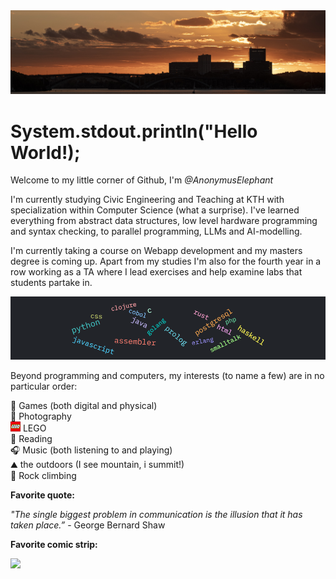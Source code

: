 <img src="./public/Sthlm kungsholmen001-20084.jpg"/>

<h1>System.stdout.println("Hello World!);</h1>

Welcome to my little corner of Github, I'm _@AnonymusElephant_

I'm currently studying Civic Engineering and Teaching at KTH with specialization within Computer Science (what a surprise). I've learned everything from abstract data structures, low level hardware programming and syntax checking, to parallel programming, LLMs and AI-modelling.

I'm currently taking a course on Webapp development and my masters degree is coming up. Apart from my studies I'm also for the fourth year in a row working as a TA where I lead exercises and help examine labs that students partake in.

<img src="./public/snapshot-1732619312186.png"/>

Beyond programming and computers, my interests (to name a few) are in no particular order:

🎲 Games (both digital and physical) <br/>
📸 Photography <br/>
<img src="./public/LEGO_logo.png"> LEGO <br/>
📖 Reading <br/>
🎧 Music (both listening to and playing) <br/>
⛰️ the outdoors (I see mountain, i summit!) <br/>
🧗 Rock climbing <br/>

**Favorite quote:**

_"The single biggest problem in communication is the illusion that it has taken place.”_ - George Bernard Shaw

**Favorite comic strip:**

<img src="https://imgs.xkcd.com/comics/standards.png"/>
